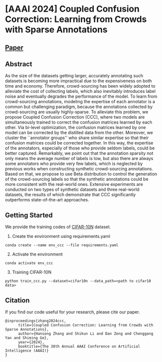 # [AAAI 2024] Coupled Confusion Correction: Learning from Crowds with Sparse Annotations

## [Paper](https://arxiv.org/abs/2312.07331)
## Abstract
As the size of the datasets getting larger, accurately annotating such datasets is becoming more impractical due to the expensiveness on both time and economy. Therefore, crowd-sourcing has been widely adopted to alleviate the cost of collecting labels, which also inevitably introduces label noise and eventually degrades the performance of the model. To learn from crowd-sourcing annotations, modeling the expertise of each annotator is a common but challenging paradigm, because the annotations collected by crowd-sourcing are usually highly-sparse. To alleviate this problem, we propose Coupled Confusion Correction (CCC), where two models are simultaneously trained to correct the confusion matrices learned by each other. Via bi-level optimization, the confusion matrices learned by one model can be corrected by the distilled data from the other. Moreover, we cluster the ``annotator groups'' who share similar expertise so that their confusion matrices could be corrected together. In this way, the expertise of the annotators, especially of those who provide seldom labels, could be better captured. Remarkably, we point out that the annotation sparsity not only means the average number of labels is low, but also there are always some annotators who provide very few labels, which is neglected by previous works when constructing synthetic crowd-sourcing annotations. Based on that, we propose to use Beta distribution to control the generation of the crowd-sourcing labels so that the synthetic annotations could be more consistent with the real-world ones. Extensive experiments are conducted on two types of synthetic datasets and three real-world datasets, the results of which demonstrate that CCC significantly outperforms state-of-the-art approaches.


## Getting Started
We provide the training codes of [CIFAR-10N](http://www.noisylabels.com/) dataset.
1. Create the environment using requirements.yaml
```
conda create --name env_ccc --file requirements.yaml
```
2. Activate the environment
```
conda activate env_ccc
```
3. Training CIFAR-10N
```
python train_ccc.py --dataset=cifar10n --data_path=<path to cifar10 data>
```

## Citation
If you find our code useful for your research, please cite our paper.
```
@inproceedings{zhang2024ccc,
      title={Coupled Confusion Correction: Learning from Crowds with Sparse Annotations}, 
      author={Hansong Zhang and Shikun Li and Dan Zeng and Chenggang Yan and Shiming Ge},
      year={2024},
      booktitle={The 38th Annual AAAI Conference on Artificial Intelligence (AAAI)}
}
```










